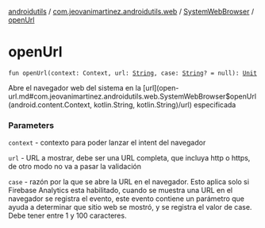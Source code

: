 [androidutils](../../index.md) / [com.jeovanimartinez.androidutils.web](../index.md) / [SystemWebBrowser](index.md) / [openUrl](./open-url.md)

# openUrl

`fun openUrl(context: Context, url: `[`String`](https://kotlinlang.org/api/latest/jvm/stdlib/kotlin/-string/index.html)`, case: `[`String`](https://kotlinlang.org/api/latest/jvm/stdlib/kotlin/-string/index.html)`? = null): `[`Unit`](https://kotlinlang.org/api/latest/jvm/stdlib/kotlin/-unit/index.html)

Abre el navegador web del sistema en la [url](open-url.md#com.jeovanimartinez.androidutils.web.SystemWebBrowser$openUrl(android.content.Context, kotlin.String, kotlin.String)/url) especificada

### Parameters

`context` - contexto para poder lanzar el intent del navegador

`url` - URL a mostrar, debe ser una URL completa, que incluya http o https, de otro modo no va a pasar la validación

`case` - razón por la que se abre la URL en el navegador. Esto aplica solo si Firebase Analytics esta habilitado, cuando se muestra
    una URL en el navegador se registra el evento, este evento contiene un parámetro que ayuda a determinar que sitio web se mostró,
    y se registra el valor de case. Debe tener entre 1 y 100 caracteres.